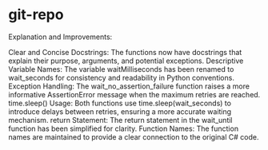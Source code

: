 # git-repo
Explanation and Improvements:

Clear and Concise Docstrings: The functions now have docstrings that explain their purpose, arguments, and potential exceptions.
Descriptive Variable Names: The variable waitMilliseconds has been renamed to wait_seconds for consistency and readability in Python conventions.
Exception Handling: The wait_no_assertion_failure function raises a more informative AssertionError message when the maximum retries are reached.
time.sleep() Usage: Both functions use time.sleep(wait_seconds) to introduce delays between retries, ensuring a more accurate waiting mechanism.
return Statement: The return statement in the wait_until function has been simplified for clarity.
Function Names: The function names are maintained to provide a clear connection to the original C# code.